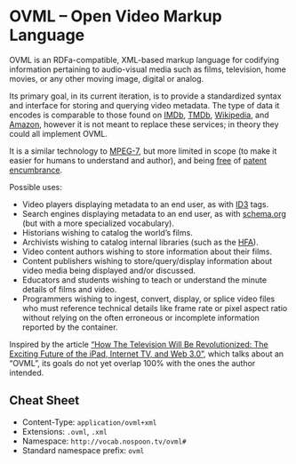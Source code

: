 OVML – Open Video Markup Language
====

OVML is an RDFa-compatible, XML-based markup language for codifying information pertaining to audio-visual media such as films, television, home movies, or any other moving image, digital or analog.

Its primary goal, in its current iteration, is to provide a standardized syntax and interface for storing and querying video metadata. The type of data it encodes is comparable to those found on [IMDb](http://www.imdb.com/), [TMDb](http://www.themoviedb.org/), [Wikipedia](http://www.wikipedia.org/), and [Amazon](http://www.amazon.com/), however it is not meant to replace these services; in theory they could all implement OVML.

It is a similar technology to [MPEG-7](http://en.wikipedia.org/wiki/MPEG-7), but more limited in scope (to make it easier for humans to understand and author), and being [free](http://creativecommons.org/publicdomain/zero/1.0/) of [patent encumbrance](http://www.internetnews.com/infra/article.php/2196421/Licensing+Firm+Preps+for+MPEG7+Standard.htm).

Possible uses:

- Video players displaying metadata to an end user, as with [ID3](http://id3.org/) tags.
- Search engines displaying metadata to an end user, as with [schema.org](http://schema.org/VideoObject) (but with a more specialized vocabulary).
- Historians wishing to catalog the world’s films.
- Archivists wishing to catalog internal libraries (such as the [HFA](http://hcl.harvard.edu/hfa/)).
- Video content authors wishing to store information about their films.
- Content publishers wishing to store/query/display information about video media being displayed and/or discussed.
- Educators and students wishing to teach or understand the minute details of films and video.
- Programmers wishing to ingest, convert, display, or splice video files who must reference technical details like frame rate or pixel aspect ratio without relying on the often erroneous or incomplete information reported by the container.

Inspired by the article [“How The Television Will Be Revolutionized: The Exciting Future of the iPad, Internet TV, and Web 3.0”](http://www.accelerating.org/articles/televisionwillberevolutionized.html), which talks about an “OVML”, its goals do not yet overlap 100% with the ones the author intended.

## Cheat Sheet

- Content-Type: `application/ovml+xml`
- Extensions: `.ovml`, `.xml`
- Namespace: `http://vocab.nospoon.tv/ovml#`
- Standard namespace prefix: `ovml`
